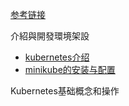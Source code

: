 [参考链接](https://ithelp.ithome.com.tw/articles/10192401)

介紹與開發環境架設
+ [kubernetes介绍](content/1-ubernetes介绍.md)
+ [minikube的安装与配置](content/2-minikube的安装与配置.md)

Kubernetes基础概念和操作